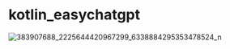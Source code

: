 # kotlin_easychatgpt
![383907688_2225644420967299_6338884295353478524_n](https://github.com/akosijho/kotlin_easychatgpt/assets/55861923/8b051ce0-59d5-4462-82ab-23e63e0f4809)

